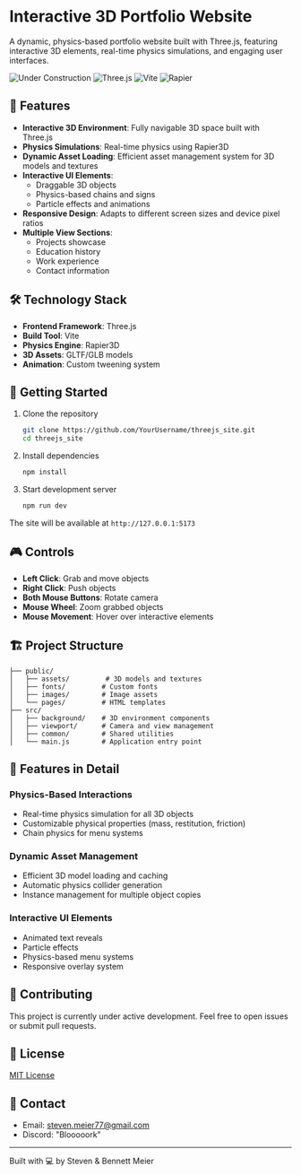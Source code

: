 # Interactive 3D Portfolio Website

A dynamic, physics-based portfolio website built with Three.js, featuring interactive 3D elements, real-time physics simulations, and engaging user interfaces.

![Under Construction](https://img.shields.io/badge/status-under%20construction-yellow)
![Three.js](https://img.shields.io/badge/Three.js-black?logo=three.js)
![Vite](https://img.shields.io/badge/Vite-646CFF?logo=vite&logoColor=white)
![Rapier](https://img.shields.io/badge/Rapier-Physics-blue)

## 🌟 Features

- **Interactive 3D Environment**: Fully navigable 3D space built with Three.js
- **Physics Simulations**: Real-time physics using Rapier3D
- **Dynamic Asset Loading**: Efficient asset management system for 3D models and textures
- **Interactive UI Elements**: 
  - Draggable 3D objects
  - Physics-based chains and signs
  - Particle effects and animations
- **Responsive Design**: Adapts to different screen sizes and device pixel ratios
- **Multiple View Sections**:
  - Projects showcase
  - Education history
  - Work experience
  - Contact information

## 🛠️ Technology Stack

- **Frontend Framework**: Three.js
- **Build Tool**: Vite
- **Physics Engine**: Rapier3D
- **3D Assets**: GLTF/GLB models
- **Animation**: Custom tweening system

## 🚀 Getting Started

1. Clone the repository
    ```bash
    git clone https://github.com/YourUsername/threejs_site.git
    cd threejs_site
    ```

2. Install dependencies
    ```bash
    npm install
    ```

3. Start development server
    ```bash
    npm run dev
    ```

The site will be available at `http://127.0.0.1:5173`

## 🎮 Controls

- **Left Click**: Grab and move objects
- **Right Click**: Push objects
- **Both Mouse Buttons**: Rotate camera
- **Mouse Wheel**: Zoom grabbed objects
- **Mouse Movement**: Hover over interactive elements

## 🏗️ Project Structure

```
├── public/
│   ├── assets/         # 3D models and textures
│   ├── fonts/         # Custom fonts
│   ├── images/        # Image assets
│   └── pages/         # HTML templates
├── src/
│   ├── background/    # 3D environment components
│   ├── viewport/      # Camera and view management
│   ├── common/        # Shared utilities
│   └── main.js        # Application entry point
```

## 🎨 Features in Detail

### Physics-Based Interactions
- Real-time physics simulation for all 3D objects
- Customizable physical properties (mass, restitution, friction)
- Chain physics for menu systems

### Dynamic Asset Management
- Efficient 3D model loading and caching
- Automatic physics collider generation
- Instance management for multiple object copies

### Interactive UI Elements
- Animated text reveals
- Particle effects
- Physics-based menu systems
- Responsive overlay system

## 🤝 Contributing

This project is currently under active development. Feel free to open issues or submit pull requests.

## 📝 License

[MIT License](LICENSE)

## 📧 Contact

- Email: steven.meier77@gmail.com
- Discord: "Blooooork"

---

Built with 💻 by Steven & Bennett Meier
